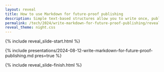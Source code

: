 ```yaml
---
layout: reveal
title: How to use Markdown for future-proof publishing
description: Simple text-based structures allow you to write once, publish everywhere, and in such a way it will still be editable in 10 years
permalink: /tech/2024/write-markdown-for-future-proof-publishing/reveal/
reveal_theme: night.css
---
```


{% include reveal_slide-start.html %}

{% include presentations/2024-08-12-write-markdown-for-future-proof-publishing.md pres=true %}

{% include reveal_slide-finish.html %}
